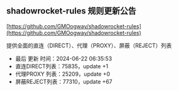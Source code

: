 ## shadowrocket-rules 规则更新公告

[https://github.com/GMOogway/shadowrocket-rules](https://github.com/GMOogway/shadowrocket-rules)

提供全面的直连（DIRECT）、代理（PROXY）、屏蔽（REJECT）列表
- 最后 更新 时间：2024-06-22 06:35:53
- 直连DIRECT列表：75835，update +1
- 代理PROXY 列表：25209，update +0
- 屏蔽REJECT列表：77310，update +67